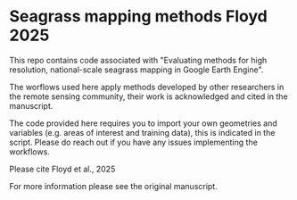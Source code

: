 # Seagrass mapping methods Floyd 2025

This repo contains code associated with "Evaluating methods for high resolution, national-scale seagrass mapping in Google Earth Engine".

The worflows used here apply methods developed by other researchers in the remote sensing community, their work is acknowledged and cited in the manuscript. 

The code provided here requires you to import your own geometries and variables (e.g. areas of interest and training data), this is indicated in the script. Please do reach out if you have any issues implementing the workflows.

Please cite Floyd et al., 2025 


For more information please see the original manuscript.
